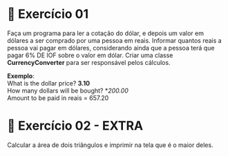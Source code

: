 # 📖 Exercício 01 
Faça um programa para ler a cotação do dólar, e depois um valor em dólares a ser comprado por uma pessoa em reais. Informar quantos reais a pessoa vai pagar em dólares, considerando ainda que a pessoa terá que pagar 6% DE IOF sobre o valor em dólar. Criar uma classe **CurrencyConverter**  para ser responsável pelos cálculos.

**Exemplo**:    
What is the dollar price? **3.10**    
How many dollars will be bought? **200.00*    
Amount to be paid in reais = 657.20    
# 📖 Exercício 02 - EXTRA
Calcular a área de dois triângulos e imprimir na tela que é o maior deles.

